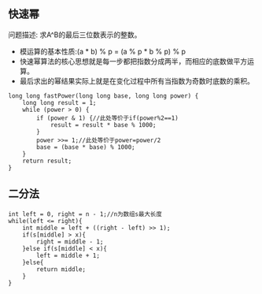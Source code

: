 ## 快速幂 ##
问题描述: 求A^B的最后三位数表示的整数。
+ 模运算的基本性质:(a * b) % p = (a % p * b % p) % p 
+ 快速幂算法的核心思想就是每一步都把指数分成两半，而相应的底数做平方运算。
+ 最后求出的幂结果实际上就是在变化过程中所有当指数为奇数时底数的乘积。
```
long long fastPower(long long base, long long power) {
    long long result = 1;
    while (power > 0) {
        if (power & 1) {//此处等价于if(power%2==1)
            result = result * base % 1000;
        }
        power >>= 1;//此处等价于power=power/2
        base = (base * base) % 1000;
    }
    return result;
}
```

## 二分法 ##

```
int left = 0, right = n - 1;//n为数组s最大长度
while(left <= right){
    int middle = left + ((right - left) >> 1);
    if(s[middle] > x){
        right = middle - 1;
    }else if(s[middle] < x){
        left = middle + 1;
    }else{
        return middle;
    }
}
```
